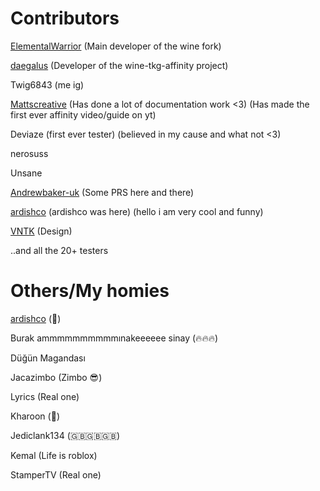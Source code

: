 # Contributors 

[ElementalWarrior](https://github.com/ElementalWarrior) (Main developer of the wine fork)

[daegalus](https://github.com/daegalus) (Developer of the wine-tkg-affinity project)

Twig6843 (me ig)

[Mattscreative](https://www.youtube.com/@Mattscreative) (Has done a lot of documentation work <3) (Has made the first ever affinity video/guide on yt)

Deviaze (first ever tester) (believed in my cause and what not <3)

nerosuss

Unsane

[Andrewbaker-uk](https://github.com/andrewbaker-uk?tab=repositories) (Some PRS here and there)

[ardishco](https://github.com/ardishko) (ardishco was here) (hello i am very cool and funny)

[VNTK](https://github.com/AlejandroSqr) (Design)

..and all the 20+ testers

# Others/My homies
[ardishco](https://github.com/ardishko) (🗿)

Burak ammmmmmmmmmınakeeeeee sinay (🔥🔥🔥)

Düğün Magandası

Jacazimbo (Zimbo 😎) 

Lyrics (Real one)

Kharoon (🐎)

Jediclank134 (🇬🇧🇬🇧🇬🇧)

Kemal (Life is roblox)

StamperTV (Real one)
